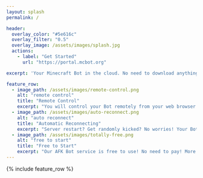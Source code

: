 ```yaml
---
layout: splash
permalink: /

header:
  overlay_color: "#5e616c"
  overlay_filter: "0.5"
  overlay_image: /assets/images/splash.jpg
  actions:
    - label: "Get Started"
      url: "https://portal.mcbot.org"

excerpt: 'Your Minecraft Bot in the cloud. No need to download anything. Never have to keep your desktop computer or laptop open for a whole night to AFK at your productive Minecraft farms.<br /><br />Join us and create your first Bot today.<br />'

feature_row:
  - image_path: /assets/images/remote-control.png
    alt: "remote control"
    title: "Remote Control"
    excerpt: "You will control your Bot remotely from your web browser any time any where. No client or download needed!"
  - image_path: /assets/images/auto-reconnect.png
    alt: "auto reconnect"
    title: "Automatic Reconnecting"
    excerpt: "Server restart? Get randomly kicked? No worries! Your Bot can automatically reconnect to the server in a couple minutes."
  - image_path: /assets/images/totally-free.png
    alt: "free to start"
    title: "Free to Start"
    excerpt: "Our AFK Bot service is free to use! No need to pay! More advanced features and Bots are coming soon."
---
```


{% include feature_row %}
